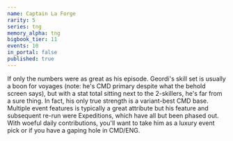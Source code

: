 ```yaml
---
name: Captain La Forge
rarity: 5
series: tng
memory_alpha: tng
bigbook_tier: 11
events: 10
in_portal: false
published: true
---
```


If only the numbers were as great as his episode. Geordi's skill set is usually a boon for voyages (note: he's CMD primary despite what the behold screen says), but with a stat total sitting next to the 2-skillers, he's far from a sure thing. In fact, his only true strength is a variant-best CMD base. Multiple event features is typically a great attribute but his feature and subsequent re-run were Expeditions, which have all but been phased out. With woeful daily contributions, you'll want to take him as a luxury event pick or if you have a gaping hole in CMD/ENG.
